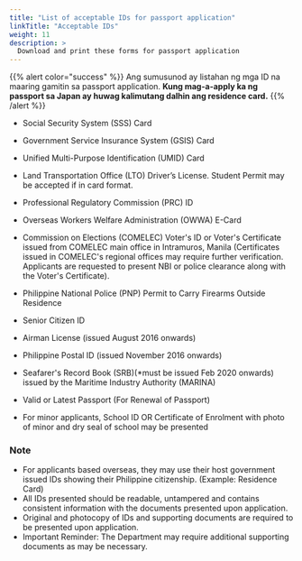 ```yaml
---
title: "List of acceptable IDs for passport application"
linkTitle: "Acceptable IDs"
weight: 11
description: >
  Download and print these forms for passport application
---
```

{{% alert color="success" %}}
Ang sumusunod ay listahan ng mga ID na maaring gamitin sa passport application. <span class ="-text-red"><strong>Kung mag-a-apply ka ng passport sa Japan ay huwag kalimutang dalhin ang residence card.</strong></span>
{{% /alert %}}

- Social Security System (SSS) Card
- Government Service Insurance System (GSIS) Card
- Unified Multi-Purpose Identification (UMID) Card
- Land Transportation Office (LTO) Driver’s License. Student Permit may be accepted if in card format. 
- Professional Regulatory Commission (PRC) ID
- Overseas Workers Welfare Administration (OWWA) E-Card
- Commission on Elections (COMELEC) Voter's ID or Voter's Certificate issued from COMELEC main office in Intramuros, Manila (Certificates issued in COMELEC's regional offices may require further verification. Applicants are requested to present NBI or police clearance along with the Voter's Certificate).
- Philippine National Police (PNP) Permit to Carry Firearms Outside Residence
- Senior Citizen ID
- Airman License (issued August 2016 onwards)
- Philippine Postal ID (issued November 2016 onwards)
- Seafarer's Record Book (SRB)(*must be issued Feb 2020 onwards) issued by the Maritime Industry Authority (MARINA)
- Valid or Latest Passport (For Renewal of Passport)

- For minor applicants, School ID OR Certificate of Enrolment with photo of minor and dry seal of school may be presented

### Note

- For applicants based overseas, they may use their host government issued IDs showing their Philippine citizenship. (Example: Residence Card)
- All IDs presented should be readable, untampered and contains consistent information with the documents presented upon application.
- Original and photocopy of IDs and supporting documents are required to be presented upon application.
- Important Reminder: The Department may require additional supporting documents as may be necessary. 